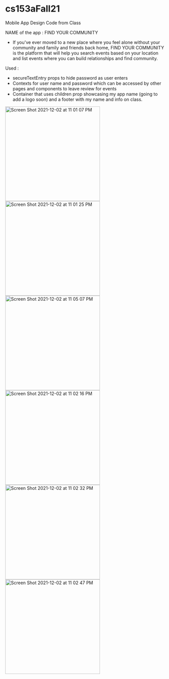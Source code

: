 
# cs153aFall21
Mobile App Design Code from Class


NAME of the  app : FIND YOUR COMMUNITY 
- If you've ever moved to a new place where you feel alone without your community and family and friends back home, FIND YOUR COMMUNITY is the platform that will help you search events based on your location and list events where you can build relationships and find community. 

Used : 
- secureTextEntry props to hide password as user enters 
- Contexts for user name and password which can be accessed by other pages and components to leave review for events 
- Container that uses children prop showcasing my app name (going to add a logo soon) and a footer with my name and info on class.


<img width="300" alt="Screen Shot 2021-12-02 at 11 01 07 PM" src="https://user-images.githubusercontent.com/44778751/144543169-25fbdba5-0855-44c7-b18f-45e7a029fc82.png">
<img width="300" alt="Screen Shot 2021-12-02 at 11 01 25 PM" src="https://user-images.githubusercontent.com/44778751/144543193-69dfd4f0-05e3-4675-9e64-a3bc51a1f304.png">

<img width="300" alt="Screen Shot 2021-12-02 at 11 05 07 PM" src="https://user-images.githubusercontent.com/44778751/144543496-ecf55e52-c705-446d-9762-b657aae27b07.png">



<img width="300" alt="Screen Shot 2021-12-02 at 11 02 16 PM" src="https://user-images.githubusercontent.com/44778751/144543243-ae60b4b4-7617-4a91-a688-18c9fd6ce38a.png">

<img width="300" alt="Screen Shot 2021-12-02 at 11 02 32 PM" src="https://user-images.githubusercontent.com/44778751/144543271-546bfac0-1f5e-4b56-bf35-15e875a10269.png">
<img width="300" alt="Screen Shot 2021-12-02 at 11 02 47 PM" src="https://user-images.githubusercontent.com/44778751/144543300-79e26b34-7891-48e0-b730-db6270b9279c.png">
